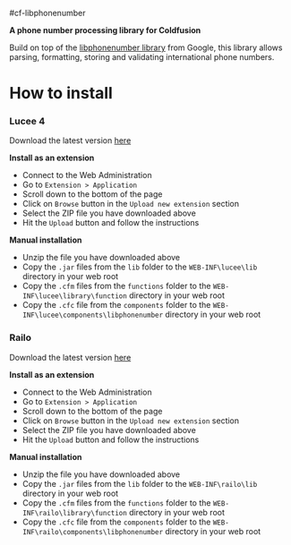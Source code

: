 #cf-libphonenumber

__A phone number processing library for Coldfusion__

Build on top of the [libphonenumber library](https://github.com/googlei18n/libphonenumber) from Google, this library allows parsing, formatting, storing and validating international phone numbers.

# How to install

### Lucee 4

Download the latest version [here](https://github.com/jbvanzuylen/cf-libphonenumber/releases/download/v0.4.0/cf-libphonenumber-lucee4-ext.zip)

__Install as an extension__

* Connect to the Web Administration
* Go to `Extension > Application`
* Scroll down to the bottom of the page
* Click on `Browse` button in the `Upload new extension` section
* Select the ZIP file you have downloaded above
* Hit the `Upload` button and follow the instructions

__Manual installation__

* Unzip the file you have downloaded above
* Copy the `.jar` files from the `lib` folder to the `WEB-INF\lucee\lib` directory in your web root
* Copy the `.cfm` files from the `functions` folder to the `WEB-INF\lucee\library\function` directory in your web root
* Copy the `.cfc` file from the `components` folder to the `WEB-INF\lucee\components\libphonenumber` directory in your web root

### Railo

Download the latest version [here](https://github.com/jbvanzuylen/cf-libphonenumber/releases/download/v0.4.0/cf-libphonenumber-railo-ext.zip)

__Install as an extension__

* Connect to the Web Administration
* Go to `Extension > Application`
* Scroll down to the bottom of the page
* Click on `Browse` button in the `Upload new extension` section
* Select the ZIP file you have downloaded above
* Hit the `Upload` button and follow the instructions

__Manual installation__

* Unzip the file you have downloaded above
* Copy the `.jar` files from the `lib` folder to the `WEB-INF\railo\lib` directory in your web root
* Copy the `.cfm` files from the `functions` folder to the `WEB-INF\railo\library\function` directory in your web root
* Copy the `.cfc` file from the `components` folder to the `WEB-INF\railo\components\libphonenumber` directory in your web root
